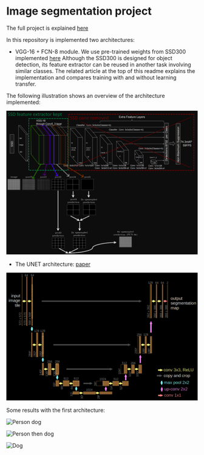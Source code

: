 # Image segmentation project

The full project is explained [here](https://apiquet.com/2021/01/03/segmentation-model-implementation/)

In this repository is implemented two architectures:

* VGG-16 + FCN-8 module. We use pre-trained weights from SSD300 implemented [here](https://github.com/Apiquet/Tracking_SSD_ReID)
Although the SSD300 is designed for object detection, its feature extractor can be reused in another task involving similar classes.
The related article at the top of this readme explains the implementation and compares training with and without learning transfer.

The following illustration shows an overview of the architecture implemented:

![Transfer learning from SSD300](imgs/transfer_learning_from_ssd.png)

* The UNET architecture: [paper](https://arxiv.org/pdf/1505.04597.pdf)

![U-Net](imgs/unet.png)


Some results with the first architecture:

![Person dog](imgs/person_dog_segmentation.gif)

![Person then dog](imgs/person_then_dog_segmentation.gif)

![Dog](imgs/dog_segmentation.gif)
